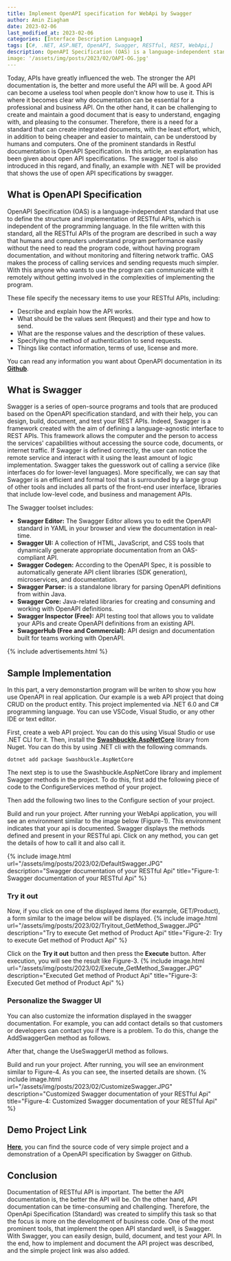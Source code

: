 ```yaml
---
title: Implement OpenAPI specification for WebApi by Swagger
author: Amin Ziagham
date: 2023-02-06
last_modified_at: 2023-02-06
categories: [Interface Description Language]
tags: [C#, .NET, ASP.NET, OpenAPI, Swagger, RESTful, REST, WebApi,]
description: OpenAPI Specification (OAS) is a language-independent standard that use to define the structure and implementation of RESTful APIs...
image: '/assets/img/posts/2023/02/OAPI-OG.jpg'
---
```


Today, APIs have greatly influenced the web. The stronger the API documentation is, the better and more useful the API will be. A good API can become a useless tool when people don't know how to use it. This is where it becomes clear why documentation can be essential for a professional and business API. On the other hand, it can be challenging to create and maintain a good document that is easy to understand, engaging with, and pleasing to the consumer. Therefore, there is a need for a standard that can create integrated documents, with the least effort, which, in addition to being cheaper and easier to maintain, can be understood by humans and computers. One of the prominent standards in Restful documentation is OpenAPI Specification. In this article, an explanation has been given about open API specifications. The swagger tool is also introduced in this regard, and finally, an example with .NET will be provided that shows the use of open API specifications by swagger.

## What is OpenAPI Specification
OpenAPI Specification (OAS) is a language-independent standard that use to define the structure and implementation of RESTful APIs, which is independent of the programming language. In the file written with this standard, all the RESTful APIs of the program are described in such a way that humans and computers understand program performance easily without the need to read the program code, without having program documentation, and without monitoring and filtering network traffic. OAS makes the process of calling services and sending requests much simpler. With this anyone who wants to use the program can communicate with it remotely without getting involved in the complexities of implementing the program.

These file specify the necessary items to use your RESTful APIs, including:
- Describe and explain how the API works.
- What should be the values sent (Request) and their type and how to send.
- What are the response values and the description of these values.
- Specifying the method of authentication to send requests.
- Things like contact information, terms of use, license and more.

You can read any information you want about OpenAPI documentation in its <a target="_blank" href="https://github.com/OAI/OpenAPI-Specification/blob/main/versions/3.0.3.md">**Github**</a>.

## What is Swagger
Swagger is a series of open-source programs and tools that are produced based on the OpenAPI specification standard, and with their help, you can design, build, document, and test your REST APIs. Indeed, Swagger is a framework created with the aim of defining a language-agnostic interface to REST APIs. This framework allows the computer and the person to access the services' capabilities without accessing the source code, documents, or internet traffic. If Swagger is defined correctly, the user can notice the remote service and interact with it using the least amount of logic implementation. Swagger takes the guesswork out of calling a service (like interfaces do for lower-level languages). More specifically, we can say that Swagger is an efficient and formal tool that is surrounded by a large group of other tools and includes all parts of the front-end user interface, libraries that include low-level code, and business and management APIs.

The Swagger toolset includes:
- **Swagger Editor:** The Swagger Editor allows you to edit the OpenAPI standard in YAML in your browser and view the documentation in real-time.
- **Swagger UI:** A collection of HTML, JavaScript, and CSS tools that dynamically generate appropriate documentation from an OAS-compliant API.
- **Swagger Codegen:** According to the OpenAPI Spec, it is possible to automatically generate API client libraries (SDK generation), microservices, and documentation.
- **Swagger Parser:** is a standalone library for parsing OpenAPI definitions from within Java.
- **Swagger Core:** Java-related libraries for creating and consuming and working with OpenAPI definitions.
- **Swagger Inspector (Free):** API testing tool that allows you to validate your APIs and create OpenAPI definitions from an existing API.
- **SwaggerHub (Free and Commercial):** API design and documentation built for teams working with OpenAPI.

{% include advertisements.html %}

## Sample Implementation
In this part, a very demonstartion program will be writen to show you how use OpenAPI in real application. Our example is a web API project that doing CRUD on the  product entity. This project implemented via .NET 6.0 and C# programming language. You can use VSCode, Visual Studio, or any other IDE or text editor. 

First, create a web API project. You can do this using Visual Studio or use .NET CLI for it. Then, install the <a target="_blank" href="https://www.nuget.org/packages/Swashbuckle.AspNetCore">**Swashbuckle.AspNetCore**</a> library from Nuget. You can do this by using .NET cli with the following commands.

```console
dotnet add package Swashbuckle.AspNetCore
```

The next step is to use the Swashbuckle.AspNetCore library and implement Swagger methods in the project. To do this, first add the following piece of code to the ConfigureServices method of your project.
<script src="https://gist.github.com/ziagham/a7582c8b5a5c1cd2dfdb01ae7509cb0e.js"></script>
Then add the following two lines to the Configure section of your project.
<script src="https://gist.github.com/ziagham/d919e2bbcaf9f1720f1d59929902fbb1.js"></script>

Build and run your project. After running your WebApi application, you will see an environment similar to the image below (Figure-1). This environment indicates that your api is documented. Swagger displays the methods defined and present in your RESTful api. Click on any method, you can get the details of how to call it and also call it.

{% include image.html url="/assets/img/posts/2023/02/DefaultSwagger.JPG" description="Swagger documentation of your RESTful Api" title="Figure-1: Swagger documentation of your RESTful Api" %}

### Try it out
Now, if you click on one of the displayed items (for example, GET ​/Product), a form similar to the image below will be displayed. 
{% include image.html url="/assets/img/posts/2023/02/Tryitout_GetMethod_Swagger.JPG" description="Try to execute Get method of Product Api" title="Figure-2: Try to execute Get method of Product Api" %}

Click on the **Try it out** button and then press the **Execute** button. After execution, you will see the result like Figure-3.
{% include image.html url="/assets/img/posts/2023/02/Execute_GetMethod_Swagger.JPG" description="Executed Get method of Product Api" title="Figure-3: Executed Get method of Product Api" %}

### Personalize the Swagger UI
You can also customize the information displayed in the swagger documentation. For example, you can add contact details so that customers or developers can contact you if there is a problem. To do this, change the AddSwaggerGen method as follows.
<script src="https://gist.github.com/ziagham/f90274794c8c0275b538848ad5e32436.js"></script>
After that, change the UseSwaggerUI method as follows.
<script src="https://gist.github.com/ziagham/6b3946d587b33497b10c6ba26eccf4f1.js"></script>

Build and run your project. After running, you will see an environment similar to Figure-4. As you can see, the inserted details are shown.
{% include image.html url="/assets/img/posts/2023/02/CustomizeSwagger.JPG" description="Customized Swagger documentation of your RESTful Api" title="Figure-4: Customized Swagger documentation of your RESTful Api" %}

## Demo Project Link
<a target="_blank" href="https://github.com/NextCodeBlock/OpenApi-Swagger-Demo">**Here**</a>, you can find the source code of very simple project and a demonstration of a OpenAPI specification by Swagger on Github.

## Conclusion
Documentation of RESTful API is important. The better the API documentation is, the better the API will be. On the other hand, API documentation can be time-consuming and challenging. Therefore, the OpenApi Specification (Standard) was created to simplify this task so that the focus is more on the development of business code. One of the most prominent tools, that implement the open API standard well, is Swagger. With Swagger, you can easily design, build, document, and test your API. In the end, how to implement and document the API project was described, and the simple project link was also added.
